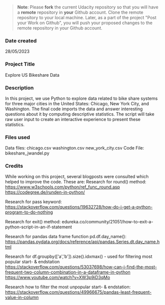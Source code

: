 >**Note**: Please **fork** the current Udacity repository so that you will have a **remote** repository in **your** Github account. Clone the remote repository to your local machine. Later, as a part of the project "Post your Work on Github", you will push your proposed changes to the remote repository in your Github account.

### Date created
28/05/2023

### Project Title
Explore US Bikeshare Data

### Description
In this project, we use Python to explore data related to bike share systems for three major cities in the United States: Chicago, New York City, and Washington. The final code imports the data and answer interesting questions about it by computing descriptive statistics. The script will take raw user input to create an interactive experience to present these statistics.

### Files used
Data files:
chicago.csv
washington.csv
new_york_city.csv
Code File:
bikeshare_jwandel.py

### Credits
While working on this project, several blogposts were consulted which helped to improve the code. These are:
Research for round() method:
https://www.w3schools.com/python/ref_func_round.asp
https://codegree.de/runden-in-python/

Research for pass keyword:
https://stackoverflow.com/questions/19632728/how-do-i-get-a-python-program-to-do-nothing

Research for exit() method:
edureka.co/community/21051/how-to-exit-a-python-script-in-an-if-statement

Research for pandas data frame function pd.df.day_name():
https://pandas.pydata.org/docs/reference/api/pandas.Series.dt.day_name.html

Research for df.groupby(['a','b']).size().idxmax() - used for filtering most popular start- & endstation
https://stackoverflow.com/questions/53037698/how-can-i-find-the-most-frequent-two-column-combination-in-a-dataframe-in-python
https://www.youtube.com/watch?v=XW3p9iD3qMo

Research how to filter the most unpopular start- & endstation: 
https://stackoverflow.com/questions/49966675/pandas-least-frequent-value-in-column

